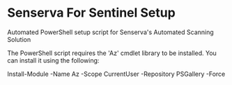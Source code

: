 # Senserva For Sentinel Setup
Automated PowerShell setup script for Senserva's Automated Scanning Solution

The PowerShell script requires the 'Az' cmdlet library to be installed.
You can install it using the following:

Install-Module -Name Az -Scope CurrentUser -Repository PSGallery -Force